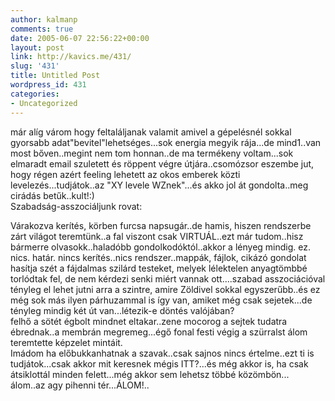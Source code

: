 ```yaml
---
author: kalmanp
comments: true
date: 2005-06-07 22:56:22+00:00
layout: post
link: http://kavics.me/431/
slug: '431'
title: Untitled Post
wordpress_id: 431
categories:
- Uncategorized
---
```


már alíg várom hogy feltaláljanak valamit amivel a gépelésnél sokkal gyorsabb adat"bevitel"lehetséges...sok energia megyik rája...de mind1..van most bőven..megint nem tom honnan..de ma termékeny voltam...sok elmaradt email szuletett és röppent végre útjára..csomózsor eszembe jut, hogy régen azért feeling lehetett az okos emberek közti levelezés...tudjátok..az "XY levele WZnek"...és akko jol át gondolta..meg cirádás betűk..kult!:)  
Szabadság-asszociáljunk rovat:




Várakozva kerítés, körben furcsa napsugár..de hamis, hiszen rendszerbe zárt világot teremtünk..a fal viszont csak VIRTUÁL..ezt már tudom..hisz bármerre olvasokk..haladóbb gondolkodóktól..akkor a lényeg mindig. ez. nics. határ. nincs kerítés..nics rendszer..mappák, fájlok, cikázó gondolat hasítja szét a fájdalmas szilárd testeket, melyek lélektelen anyagtömbbé torlódtak fel, de nem kérdezi senki miért vannak ott....szabad asszociációval tényleg el lehet jutni arra a szintre, amire Zöldivel sokkal egyszerűbb..és ez még sok más ilyen párhuzammal is így van, amiket még csak sejetek...de tényleg mindig két út van...létezik-e döntés valójában?  
felhő a sötét égbolt mindnet eltakar..zene mocorog a sejtek tudatra ébrednak..a membrán megremeg...égő fonal festi végig a szürralst álom teremtette képzelet mintáit.  
Imádom ha előbukkanhatnak a szavak..csak sajnos nincs értelme..ezt ti is tudjátok...csak akkor mit keresnek mégis ITT?...és még akkor is, ha csak átsiklottál minden felett...még akkor sem lehetsz többé közömbön...  
álom..az agy pihenni tér...ÁLOM!..
